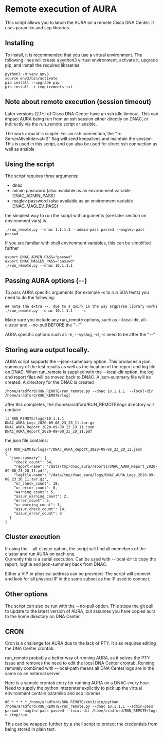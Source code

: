 # Remote execution of AURA
This script allows you to lanch the AURA on a remote Cisco DNA Center.  It uses paramiko and scp libraries.

## Installing
To install, it is recommended that you use a virtual environment.  The following lines will create a python3 virtual 
environment, activate it, upgrade pip, and install the required libraaries

```buildoutcfg
python3 -m venv env3
source env3/bin/activate
pip install --upgrade pip
pip install -r requirements.txt
```
## Note about remote execution (session timeout)
Later versions (2.1+) of Cisco DNA Center have an ssh idle timeout.  This can impact AURA being run from an ssh session
either directly on DNAC, or indirectly via the run_remote script or ansible.

The work around is simple.  For an ssh connection, the "-o ServerAliveInterval=3" flag will send keepalives
and maintain the session.  This is used in this script, and can also be used for direct ssh connection as well as 
ansible

## Using the script
The script requires three arguments:
- dnac
- admin password (also available as an environment variable DNAC_ADMIN_PASS)
- maglev password (also available as an environment variable DNAC_MAGLEV_PASS)

the simplest way to run the script with arguments (see later section on environment vars) is
```buildoutcfg
./run_remote.py --dnac 1.1.1.1 --admin-pass passwd --maglev-pass passwd
```

If you are familiar with shell environment variables, this can be simplified further

```buildoutcfg
export DNAC_ADMIN_PASS="passwd"
export DNAC_MAGLEV_PASS="passwd"
./run_remote.py --dnac 10.1.1.1
```

## Passing AURA options (--)
To pass AURA specific arguments (for example -s to run SDA tests) you need to do the following:
```buildoutcfg
## note the extra --, due to a qwirk in the way argparse library works
./run_remote.py --dnac 10.1.1.1 -- -s
```

Make sure you include any run_remote options, such as --local-dir, all-cluster and --no-pull BEFORE the "--"

AURA specific options such as -n, --syslog, -d, -s need to be after the "--"

## Storing aura output locally.
AURA script supports the --json-summaary option. This produces a json summary of the test results as well as the 
location of the report and log file on DNAC.  When run_remote is supplied with the --local-dir option, the 
log and report files will be moved back to DNAC.  A json-summary file will be created.
A directory for the DNAC is created

```buildoutcfg
/home/aradford/RUN_REMOTE/run_remote.py --dnac 10.1.1.1  --local-dir /home/aradford/RUN_REMOTE/logs
```
after this completes, the /home/aradford/RUN_REMOTE/logs directory will contain:
```buildoutcfg
ls RUN_REMOTE/logs/10.1.1.1
DNAC_AURA_Logs_2020-09-08_23_20_11.tar.gz
DNAC_AURA_Report_2020-09-08_23_20_11.json
DNAC_AURA_Report_2020-09-08_23_20_11.pdf
```

the json file contains:
```buildoutcfg
cat RUN_REMOTE/logs/*/DNAC_AURA_Report_2020-09-08_23_20_11.json
{
  "json-summary": {
    "check_count": 64,
    "report-name": "/data/tmp/dnac_aura/reports/DNAC_AURA_Report_2020-09-08_23_20_11.pdf",
    "logfile-name": "/data/tmp/dnac_aura/logs/DNAC_AURA_Logs_2020-09-08_23_20_11.tar.gz",
    "ur_check_count": 19,
    "ur_error_count": 0,
    "warning_count": 5,
    "assur_warning_count": 2,
    "error_count": 5,
    "ur_warning_count": 3,
    "assur_check_count": 14,
    "assur_error_count": 0
  }
}
```
## Cluster execution
If using the --all-cluster option, the script will find all memebers of the cluster and run AURA on each one.  
Currently this is a serial execution.  Can be used with --local-dir to copy the report, logfile and json-summary
back from DNAC.

Either a VIP or physical address can be provided.  The script will connect and look for all physical IP in the 
same subnet as the IP used to connect.

## Other options
The script can also be run with the --no-pull option.  This stops the git pull to update to the 
latest version of AURA, but assumes you have copied aura to the home directory on DNA Center.

## CRON
Cron is a challenge for AURA due to the lack of PTY. It also requires editing the DNA Center crontab.

run_remote probably a better way of running AURA, as it solves the PTY issue and removes the need to edit the local 
DNA Center crontab.  Running remotely combined with --local-path means all DNA Center logs are in the same on an external
server.

Here is a sample crontab entry for running AURA on a DNAC every hour.
Need to supply the python interpreter explicitly to pick up the virtual environment contain paramiko and scp libraries.

```buildoutcfg
00 * * * * /home/aradford/RUN_REMOTE/env3/bin/python /home/aradford/RUN_REMOTE/run_remote.py --dnac 10.1.1.1 --admin-pass passwd --maglev-pass passwd --local-dir /home/aradford/RUN_REMOTE/logs > /tmp/run
```

This can be wrapped further by a shell script to protect the credentials from being stored in plain text.
